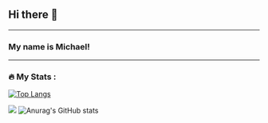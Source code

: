 ## Hi there 👋
---

### My name is Michael!
---

<!--
**MichaelKuch26/aboutMeMD** is a ✨ _special_ ✨ repository because its `README.md` (this file) appears on your GitHub profile.

Here are some ideas to get you started:

- 🔭 I’m currently working on ...
- 🌱 I’m currently learning ...
- 👯 I’m looking to collaborate on ...
- 🤔 I’m looking for help with ...
- 💬 Ask me about ...
- 📫 How to reach me: ...
- 😄 Pronouns: ...
- ⚡ Fun fact: ...
-->

### :fire: My Stats :
 
[![Top Langs](https://github-readme-stats.vercel.app/api/top-langs/?username=MichaelKuch26)](https://github.com/anuraghazra/github-readme-stats)

![](https://komarev.com/ghpvc/?username=MichaelKuch26)
![Anurag's GitHub stats](https://github-readme-stats.vercel.app/api?username=MichaelKuch26&show_icons=true&theme=synthwave)
